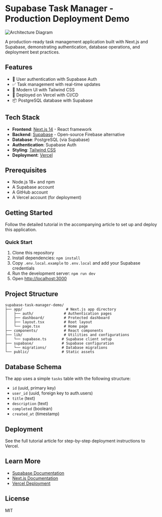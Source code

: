 # Supabase Task Manager - Production Deployment Demo

![Architecture Diagram](https://i.imgur.com/3GjDzcC.png)

A production-ready task management application built with Next.js and Supabase, demonstrating authentication, database operations, and deployment best practices.

## Features

- 🔐 User authentication with Supabase Auth
- ✅ Task management with real-time updates
- 🎨 Modern UI with Tailwind CSS
- 🚀 Deployed on Vercel with CI/CD
- 📦 PostgreSQL database with Supabase

## Tech Stack

- **Frontend**: [Next.js 14](https://nextjs.org/) - React framework
- **Backend**: [Supabase](https://supabase.com/) - Open-source Firebase alternative
- **Database**: PostgreSQL (via Supabase)
- **Authentication**: Supabase Auth
- **Styling**: [Tailwind CSS](https://tailwindcss.com/)
- **Deployment**: [Vercel](https://vercel.com/)

## Prerequisites

- Node.js 18+ and npm
- A Supabase account
- A GitHub account
- A Vercel account (for deployment)

## Getting Started

Follow the detailed tutorial in the accompanying article to set up and deploy this application.

### Quick Start

1. Clone this repository
2. Install dependencies: `npm install`
3. Copy `.env.local.example` to `.env.local` and add your Supabase credentials
4. Run the development server: `npm run dev`
5. Open [http://localhost:3000](http://localhost:3000)

## Project Structure

```
supabase-task-manager-demo/
├── app/                    # Next.js app directory
│   ├── auth/              # Authentication pages
│   ├── dashboard/         # Protected dashboard
│   ├── layout.tsx         # Root layout
│   └── page.tsx           # Home page
├── components/            # React components
├── lib/                   # Utilities and configurations
│   └── supabase.ts       # Supabase client setup
├── supabase/             # Supabase configuration
│   └── migrations/       # Database migrations
└── public/               # Static assets
```

## Database Schema

The app uses a simple `tasks` table with the following structure:

- `id` (uuid, primary key)
- `user_id` (uuid, foreign key to auth.users)
- `title` (text)
- `description` (text)
- `completed` (boolean)
- `created_at` (timestamp)

## Deployment

See the full tutorial article for step-by-step deployment instructions to Vercel.

## Learn More

- [Supabase Documentation](https://supabase.com/docs)
- [Next.js Documentation](https://nextjs.org/docs)
- [Vercel Deployment](https://vercel.com/docs)

## License

MIT
